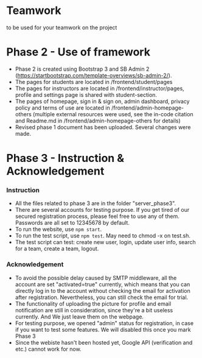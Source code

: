 # Teamwork
to be used for your teamwork on the project

# Phase 2 - Use of framework
- Phase 2 is created using Bootstrap 3 and SB Admin 2 (https://startbootstrap.com/template-overviews/sb-admin-2/).
- The pages for students are located in /frontend/student/pages
- The pages for instructors are located in /frontend/instructor/pages, profile and settings page is shared with student-section.
- The pages of homepage, sign in & sign on, admin dashboard, privacy policy and terms of use are located in /frontend/admin-homepage-others (multiple external resources were used, see the in-code citation and Readme.md in /frontend/admin-homepage-others for details)
- Revised phase 1 document has been uploaded. Several changes were made.

# Phase 3 - Instruction & Acknowledgement
### Instruction
- All the files related to phase 3 are in the folder "server_phase3".
- There are several accounts for testing purpose. If you get tired of our secured registration process, please feel free to use any of them. Passwords are all set to 12345678 by default.
- To run the website, use `npm start`.
- To run the test script, use `npm test`. May need to chmod -x on test.sh.
- The test script can test: create new user, login, update user info, search for a team, create a team, logout.

### Acknowledgement
- To avoid the possible delay caused by SMTP middleware, all the account are set "activated=true" currently, which means that you can directly log in to the account without checking the email for activation after registration. Nevertheless, you can still check the email for trial.
- The functionality of uploading the picture for profile and email notification are still in consideration, since they're a bit useless currently. And We just leave them on the webpage.  
- For testing purpose, we opened "admin" status for registration, in case if you want to test some features. We will disabled this once you mark Phase 3
- Since the webiste hasn't been hosted yet, Google API (verification and etc.) cannot work for now.
